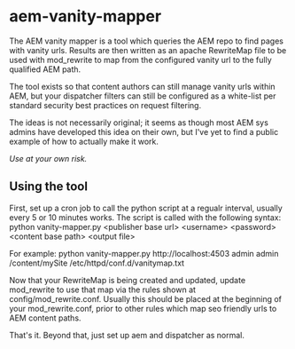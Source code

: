 # aem-vanity-mapper
The AEM vanity mapper is a tool which queries the AEM repo to find pages with vanity urls.  Results are then written as an apache RewriteMap file to be used with mod_rewrite to map from the configured vanity url to the fully qualified AEM path.

The tool exists so that content authors can still manage vanity urls within AEM, but your dispatcher filters can still be configured as a white-list per standard security best practices on request filtering.

The ideas is not necessarily original; it seems as though most AEM sys admins have developed this idea on their own, but I've yet to find a public example of how to actually make it work.  

*Use at your own risk.*

## Using the tool
First, set up a cron job to call the python script at a regualr interval, usually every 5 or 10 minutes works.  The script is called with the following syntax:
python vanity-mapper.py \<publisher base url\> \<username\> \<password\> \<content base path\> \<output file\>

For example:
python vanity-mapper.py http://localhost:4503 admin admin /content/mySite /etc/httpd/conf.d/vanitymap.txt

Now that your RewriteMap is being created and updated, update mod_rewrite to use that map via the rules shown at config/mod_rewrite.conf.  Usually this should be placed at the beginning of your mod_rewrite.conf, prior to other rules which map seo friendly urls to AEM content paths.

That's it.  Beyond that, just set up aem and dispatcher as normal.
